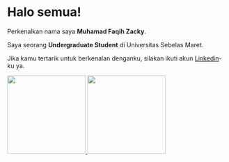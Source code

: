 # Halo semua! 

Perkenalkan nama saya **Muhamad Faqih Zacky**.<br>

Saya seorang **Undergraduate Student** di Universitas Sebelas Maret.<br>

Jika kamu tertarik untuk berkenalan denganku, silakan ikuti akun [Linkedin](https://www.linkedin.com/in/muhamad-faqih-zacky-276456250/)-ku ya.

<p align="left">
<a href="https://github.com/mfaqihzacky">
  <img height="180em" src="https://github-readme-stats-eight-theta.vercel.app/api?username=penuliscode&show_icons=true&theme=algolia&include_all_commits=true&count_private=true"/>
  <img height="180em" src="https://github-readme-stats-eight-theta.vercel.app/api/top-langs/?username=penuliscode&layout=compact&theme=algolia"/>
</a>
</p>
